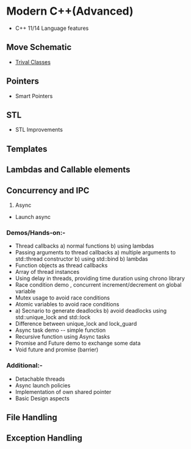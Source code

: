 # Modern C++(Advanced)
* C++ 11/14 Language features

## Move Schematic
* [Trival Classes](https://www.geeksforgeeks.org/trivial-classes-c/)

## Pointers
* Smart Pointers

## STL
* STL Improvements

## Templates

## Lambdas and Callable elements

## Concurrency and IPC
1. Async 
  * Launch async

### Demos/Hands-on:-
* Thread callbacks a) normal functions b) using lambdas 
* Passing arguments to thread callbacks
  a) multiple arguments to std::thread constructor b) using std::bind b) lambdas
* Function objects as thread callbacks
* Array of thread instances
* Using delay in threads, providing time duration using chrono library
* Race condition demo , concurrent increment/decrement on global variable
* Mutex usage to avoid race conditions
* Atomic variables to avoid race conditions
* a) Secnario to generate deadlocks b) avoid deadlocks using std::unique_lock and std::lock
* Difference between unique_lock and lock_guard
* Async task demo -- simple function
* Recursive function using Async tasks
* Promise and Future demo to exchange some data
* Void future and promise (barrier)

### Additional:-
* Detachable threads
* Async launch policies
* Implementation of own shared pointer
* Basic Design aspects


## File Handling


## Exception Handling